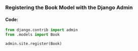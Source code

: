 ### Registering the Book Model with the Django Admin

#### Code:
```python
from django.contrib import admin
from .models import Book

admin.site.register(Book)
